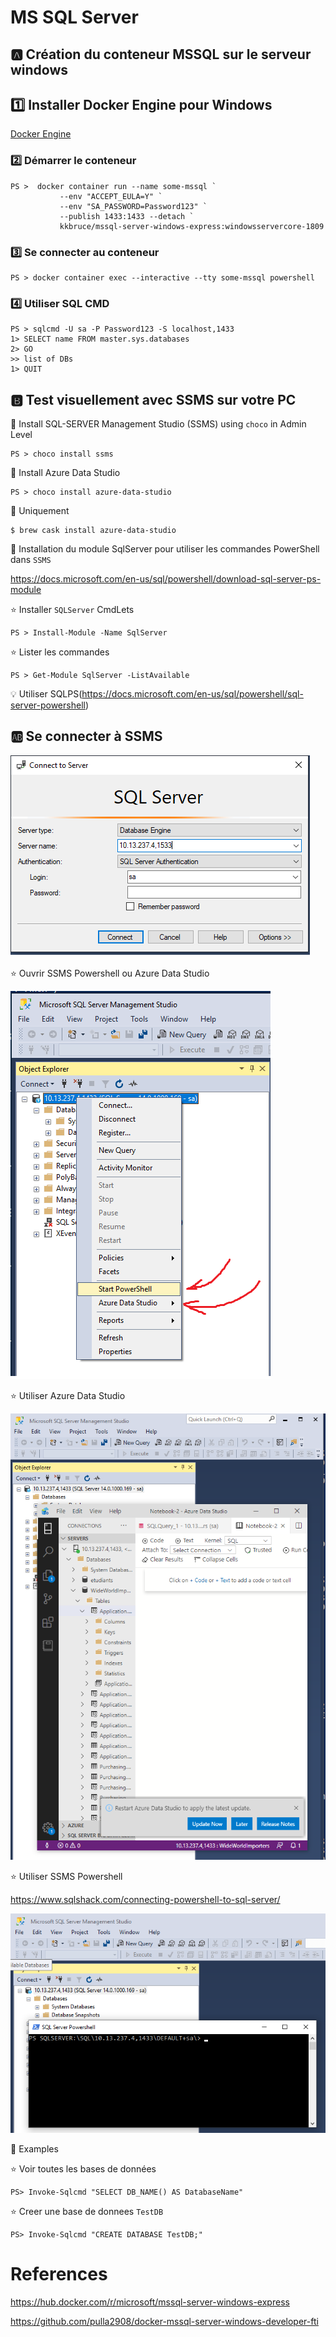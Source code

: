 # MS SQL Server

## :a: Création du conteneur MSSQL sur le serveur windows

## :one: Installer Docker Engine pour Windows

[Docker Engine](../D.Docker)

### :two: Démarrer le conteneur

```
PS >  docker container run --name some-mssql `
           --env "ACCEPT_EULA=Y" `
           --env "SA_PASSWORD=Password123" `
           --publish 1433:1433 --detach `
           kkbruce/mssql-server-windows-express:windowsservercore-1809
```

### :three: Se connecter au conteneur

```
PS > docker container exec --interactive --tty some-mssql powershell
```


### :four: Utiliser SQL CMD

```
PS > sqlcmd -U sa -P Password123 -S localhost,1433
1> SELECT name FROM master.sys.databases
2> GO
>> list of DBs
1> QUIT
```

## :b: Test visuellement avec SSMS sur votre PC

:pushpin: Install SQL-SERVER Management Studio (SSMS) using `choco` in Admin Level

```
PS > choco install ssms
```

:pushpin: Install Azure Data Studio

```
PS > choco install azure-data-studio
```

:apple: Uniquement

```
$ brew cask install azure-data-studio
```

:pushpin: Installation du module SqlServer pour utiliser les commandes PowerShell dans `SSMS`

https://docs.microsoft.com/en-us/sql/powershell/download-sql-server-ps-module

:star: Installer `SQLServer` CmdLets 

```
PS > Install-Module -Name SqlServer
```

:star: Lister les commandes

```
PS > Get-Module SqlServer -ListAvailable
```

:bulb: Utiliser SQLPS(https://docs.microsoft.com/en-us/sql/powershell/sql-server-powershell)

## :ab: Se connecter à SSMS

![image](images/ssms.png)

:star: Ouvrir SSMS Powershell ou Azure Data Studio

<img src="images/SSMS_Menu.png" width="" heigth=""></img>


:star: Utiliser Azure Data Studio

<img src="images/SSMS_ADS.png" width="" heigth=""></img>

:star: Utiliser SSMS Powershell

https://www.sqlshack.com/connecting-powershell-to-sql-server/


<img src="images/SQL_PS.png" width="" heigth=""></img>

:pushpin: Examples 

:star: Voir toutes les bases de données

```
PS> Invoke-Sqlcmd "SELECT DB_NAME() AS DatabaseName"
```

:star: Creer une base de donnees `TestDB`


```
PS> Invoke-Sqlcmd "CREATE DATABASE TestDB;"
```



# References

https://hub.docker.com/r/microsoft/mssql-server-windows-express

https://github.com/pulla2908/docker-mssql-server-windows-developer-fti
